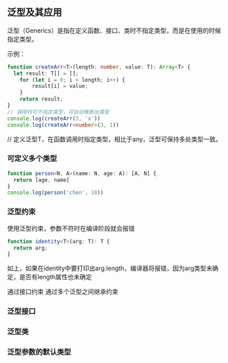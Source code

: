 ## 泛型及其应用
泛型（Generics）是指在定义函数、接口、类时不指定类型，而是在使用的时候指定类型。

示例：
```ts
function createArr<T>(length: number, value: T): Array<T> {
  let result: T[] = [];
    for (let i = 0; i < length; i++) {
        result[i] = value;
    }
    return result;
}
// 调用时可不指定类型，可自动推断出类型
console.log(createArr(3, 'x'))
console.log(createArr<number>(3, 1))
```
// 定义泛型T，在函数调用时指定类型，相比于any，泛型可保持多处类型一致。

### 可定义多个类型
```ts
function person<N, A>(name: N, age: A): [A, N] {
  return [age, name]
}
console.log(person('chen', 18))
```

### 泛型约束
使用泛型约束，参数不符时在编译阶段就会报错
```ts
function identity<T>(arg: T): T {
  return arg;
}
```
如上，如果在identity中要打印出arg.length，编译器将报错，因为arg类型未确定，是否有length属性也未确定

通过接口约束
通过多个泛型之间继承约束

### 泛型接口

### 泛型类

### 泛型参数的默认类型